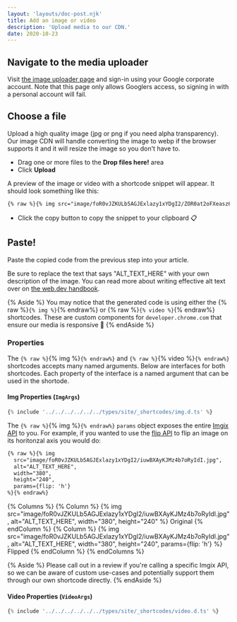 ```yaml
---
layout: 'layouts/doc-post.njk'
title: Add an image or video
description: 'Upload media to our CDN.'
date: 2020-10-23
---
```


## Navigate to the media uploader

Visit [the image uploader page](https://chrome-gcs-uploader.web.app/) and
sign-in using your Google corporate account. Note that this page only allows
Googlers access, so signing in with a personal account will fail.

## Choose a file

Upload a high quality image (jpg or png if you need alpha transparency). Our
image CDN will handle converting the image to webp if the browser supports it
and it will resize the image so you don't have to.

- Drag one or more files to the **Drop files here!** area
- Click **Upload**

A preview of the image or video with a shortcode snippet will appear. It should
look something like this:

```md
{% raw %}{% img src="image/foR0vJZKULb5AGJExlazy1xYDgI2/ZOR0at2oFXeasz6jKylI.jpg", alt="ALT_TEXT_HERE", width="380", height="240" %}{% endraw %}
```

- Click the copy button to copy the snippet to your clipboard 📋

## Paste!

Paste the copied code from the previous step into your article.

Be sure to replace the text that says "ALT_TEXT_HERE" with your own description
of the image. You can read more about writing effective alt text over on [the
web.dev handbook](https://web.dev/handbook/inclusion-and-accessibility/#use-inclusive-images).

{% Aside %}
You may notice that the generated code is using either the
{% raw %}`{% img %}`{% endraw%} or {% raw %}`{% video %}`{% endraw%} shortcodes.
These are custom components for `developer.chrome.com` that ensure our media is
responsive 📱
{% endAside %}

### Properties

The `{% raw %}`{% img %}`{% endraw%}` and `{% raw %}`{% video %}`{% endraw%}`
shortcodes accepts many named arguments. Below are interfaces for both
shortcodes. Each property of the interface is a named argument that can be used
in the shortode.

#### Img Properties (`ImgArgs`)

```typescript
{% include '../../../../../../types/site/_shortcodes/img.d.ts' %}
```

The `{% raw %}`{% img %}`{% endraw%}` `params` object exposes the entire [Imgix
API](https://docs.imgix.com/apis/rendering) to you. For example, if you wanted
to use the [flip API](https://docs.imgix.com/apis/rendering/rotation/flip) to flip
an image on its horitonzal axis you would do:

```md
{% raw %}{% img 
  src="image/foR0vJZKULb5AGJExlazy1xYDgI2/iuwBXAyKJMz4b7oRyIdI.jpg",
  alt="ALT_TEXT_HERE",
  width="380",
  height="240",
  params={flip: 'h'}
%}{% endraw%}
```

{% Columns %}
{% Column %}
{% img src="image/foR0vJZKULb5AGJExlazy1xYDgI2/iuwBXAyKJMz4b7oRyIdI.jpg", alt="ALT_TEXT_HERE", width="380", height="240" %}
Original
{% endColumn %}
{% Column %}
{% img src="image/foR0vJZKULb5AGJExlazy1xYDgI2/iuwBXAyKJMz4b7oRyIdI.jpg", alt="ALT_TEXT_HERE", width="380", height="240", params={flip: 'h'} %}
Flipped
{% endColumn %}
{% endColumns %}

{% Aside %}
Please call out in a review if you're calling a specific Imgix API, so we can be
aware of custom use-cases and potentially support them through our own shortcode
directly.
{% endAside %}

#### Video Properties (`VideoArgs`)

```typescript
{% include '../../../../../../types/site/_shortcodes/video.d.ts' %}
```
